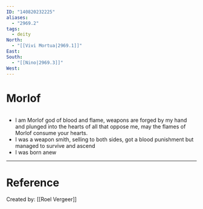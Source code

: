 ```yaml
---
ID: "140820232225"
aliases:
  - "2969.2"
tags:
  - deity
North:
  - "[[Vivi Mortua|2969.1]]"
East: 
South:
  - "[[Nino|2969.3]]"
West:
---
```

# Morlof

```toc
```

- I am Morlof god of blood and flame, weapons are forged by my hand and plunged into the hearts of all that oppose me, may the flames of Morlof consume your hearts.
- I was a weapon smith, selling to both sides, got a blood punishment but managed to survive and ascend
- I was born anew

---

# Reference

Created by: [[Roel Vergeer]]